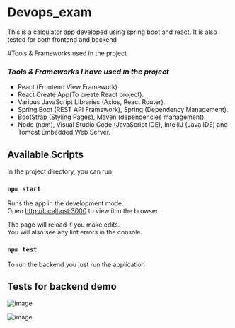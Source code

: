 # Devops_exam
This is a calculator app developed using spring boot and  react. It is also tested for both frontend and backend

#Tools & Frameworks used in the project

### **_Tools & Frameworks I have used in the project_**
* React (Frontend View Framework).
* React Create App(To create React project).
* Various JavaScript Libraries (Axios, React Router).
* Spring Boot (REST API Framework), Spring (Dependency Management).
* BootStrap (Styling Pages), Maven (dependencies management).
* Node (npm), Visual Studio Code (JavaScript IDE), IntelliJ (Java IDE) and Tomcat Embedded Web Server.
## Available Scripts

In the project directory, you can run:

### `npm start`

Runs the app in the development mode.<br>
Open [http://localhost:3000](http://localhost:3000) to view it in the browser.

The page will reload if you make edits.<br>
You will also see any lint errors in the console.

### `npm test`

To run the backend you just run the application

## Tests for backend demo

![image](https://user-images.githubusercontent.com/79269286/207268845-f98002ef-18d1-41d6-8a3d-3889b49b9bf4.png)


![image](https://user-images.githubusercontent.com/79269286/207268575-e7b70768-e2ab-4e9d-b3df-47eff487f6cb.png)

